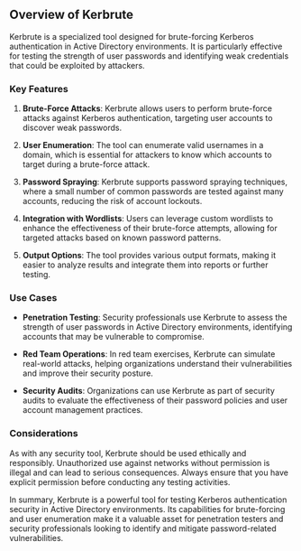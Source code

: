 ## Overview of Kerbrute

Kerbrute is a specialized tool designed for brute-forcing Kerberos authentication in Active Directory environments. It is particularly effective for testing the strength of user passwords and identifying weak credentials that could be exploited by attackers.
### Key Features

1. **Brute-Force Attacks**: Kerbrute allows users to perform brute-force attacks against Kerberos authentication, targeting user accounts to discover weak passwords.

2. **User Enumeration**: The tool can enumerate valid usernames in a domain, which is essential for attackers to know which accounts to target during a brute-force attack.    
3. **Password Spraying**: Kerbrute supports password spraying techniques, where a small number of common passwords are tested against many accounts, reducing the risk of account lockouts.

4. **Integration with Wordlists**: Users can leverage custom wordlists to enhance the effectiveness of their brute-force attempts, allowing for targeted attacks based on known password patterns.

5. **Output Options**: The tool provides various output formats, making it easier to analyze results and integrate them into reports or further testing.

### Use Cases

- **Penetration Testing**: Security professionals use Kerbrute to assess the strength of user passwords in Active Directory environments, identifying accounts that may be vulnerable to compromise.

- **Red Team Operations**: In red team exercises, Kerbrute can simulate real-world attacks, helping organizations understand their vulnerabilities and improve their security posture.

- **Security Audits**: Organizations can use Kerbrute as part of security audits to evaluate the effectiveness of their password policies and user account management practices.
### Considerations

As with any security tool, Kerbrute should be used ethically and responsibly. Unauthorized use against networks without permission is illegal and can lead to serious consequences. Always ensure that you have explicit permission before conducting any testing activities.

In summary, Kerbrute is a powerful tool for testing Kerberos authentication security in Active Directory environments. Its capabilities for brute-forcing and user enumeration make it a valuable asset for penetration testers and security professionals looking to identify and mitigate password-related vulnerabilities.